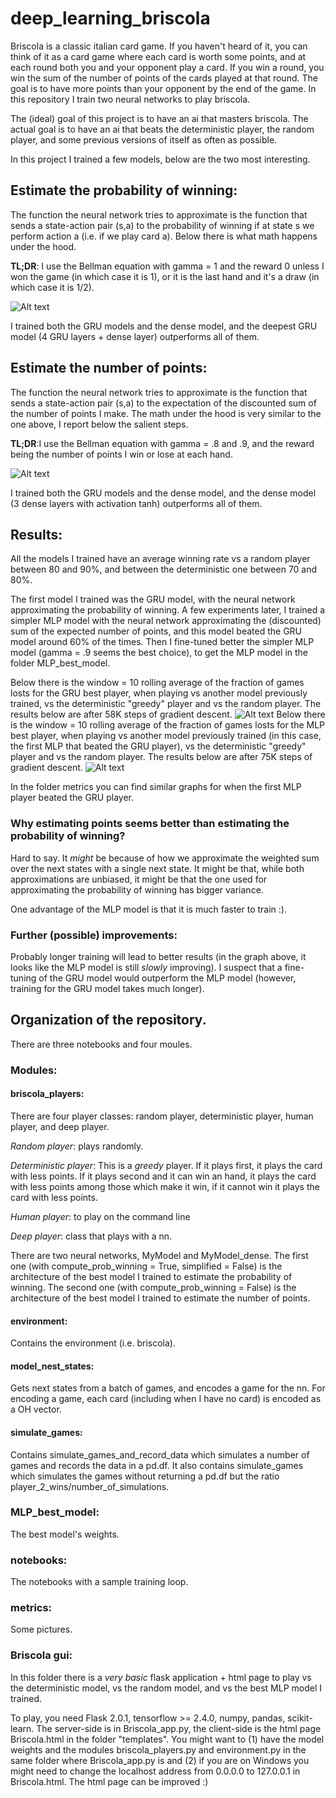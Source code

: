 # deep_learning_briscola

Briscola is a classic italian card game. If you haven't heard of it, you can think of it as a card game where each card is worth some points, and at each round both you and your opponent play a card. If you win a round, you win the sum of the number of points of the cards played at that round. The goal is to have more points than your opponent by the end of the game. In this repository I train two neural networks to play briscola.

The (ideal) goal of this project is to have an ai that masters briscola. The actual goal is to have an ai that beats the deterministic player, the random player, and some previous versions of itself as often as possible.

In this project I trained a few models, below are the two most interesting.

## Estimate the probability of winning:

The function the neural network tries to approximate is the function that sends a state-action pair (s,a) to the probability of winning if at state s we perform action a (i.e. if we play card a). Below there is what math happens under the hood.

**TL;DR**: I use the Bellman equation with gamma = 1 and the reward 0 unless I won the game (in which case it is 1), or it is the last hand and it's a draw (in which case it is 1/2).


![Alt text](https://github.com/Inc-G/deep_learning_briscola/blob/main/Estimate_probability_of_winning.png?raw=true "Optional Title")

I trained both the GRU models and the dense model, and the deepest GRU model (4 GRU layers + dense layer) outperforms all of them.

## Estimate the number of points:

The function the neural network tries to approximate is the function that sends a state-action pair (s,a) to the expectation of the discounted sum of the number of points I make. The math under the hood is very similar to the one above, I report below the salient steps. 

**TL;DR**:I use the Bellman equation with gamma = .8 and .9, and the reward being the number of points I win or lose at each hand.

![Alt text](https://github.com/Inc-G/deep_learning_briscola/blob/main/Bellman_eq.png?raw=true "Optional Title")


I trained both the GRU models and the dense model, and the dense model (3 dense layers with activation tanh) outperforms all of them. 

## Results:
All the models I trained have an average winning rate vs a random player between 80 and 90%, and between the deterministic one between 70 and 80%.

The first model I trained was the GRU model, with the neural network approximating the probability of winning. A few experiments later, I trained a simpler MLP model with the neural network approximating the (discounted) sum of the expected number of points, and this model beated the GRU model around 60% of the times. Then I fine-tuned better the simpler MLP model (gamma = .9 seems the best choice), to get the MLP model in the folder MLP_best_model.

Below there is the window = 10 rolling average of the fraction of games losts for the GRU best player, when playing vs another model previously trained, vs the deterministic "greedy" player and vs the random player. The results below are after 58K steps of gradient descent.
![Alt text](https://github.com/Inc-G/deep_learning_briscola/blob/main/metrics/Final%20GRU%20-%20rolling%20lost%20games.png?raw=true "Optional Title")
Below there is the window = 10 rolling average of the fraction of games losts for the MLP best player, when playing vs another model previously trained (in this case, the first MLP that beated the GRU player), vs the deterministic "greedy" player and vs the random player. The results below are after 75K steps of gradient descent.
![Alt text](https://github.com/Inc-G/deep_learning_briscola/blob/main/metrics/Final%20MLP%20-%20rolling%20lost%20games.png?raw=true "Optional Title")

In the folder metrics you can find similar graphs for when the first MLP player beated the GRU player.

### Why estimating points seems better than estimating the probability of winning?

Hard to say. It _might_ be because of how we approximate the weighted sum over the next states with a single next state. It might be that, while both approximations are unbiased, it might be that the one used for approximating the probability of winning has bigger variance.

One advantage of the MLP model is that it is much faster to train :). 

### Further (possible) improvements:

Probably longer training will lead to better results (in the graph above, it looks like the MLP model is still _slowly_ improving). I suspect that a fine-tuning of the GRU model would outperform the MLP model (however, training for the GRU model takes much longer).

## Organization of the repository.

There are three notebooks and four moules.

### Modules:
#### briscola_players: 
There are four player classes: random player, deterministic player, human player, and deep player.

_Random player_: plays randomly.

_Deterministic player_: This is a _greedy_ player. If it plays first, it plays the card with less points. If it plays second and it can win an hand, it plays the card with less points among those which make it win, if it cannot win it plays the card with less points.

_Human player_: to play on the command line

_Deep player_: class that plays with a nn.

There are two neural networks, MyModel and MyModel_dense. The first one (with compute_prob_winning = True, simplified = False) is the architecture of the best model I trained to estimate the probability of winning. The second one (with compute_prob_winning = False) is the architecture of the best model I trained to estimate the number of points.

#### environment:

Contains the environment (i.e. briscola).

#### model_nest_states:
Gets next states from a batch of games, and encodes a game for the nn. For encoding a game, each card (including when I have no card) is encoded as a OH vector.

#### simulate_games:

Contains simulate_games_and_record_data which simulates a number of games and records the data in a pd.df. It also contains simulate_games which simulates the games without returning a pd.df but the ratio player_2_wins/number_of_simulations.

### MLP_best_model:
The best model's weights.

### notebooks:
The notebooks with a sample training loop.

### metrics:
Some pictures.

### Briscola gui:

In this folder there is a _very basic_ flask application + html page to play vs the deterministic model, vs the random model, and vs the best MLP model I trained.

To play, you need Flask 2.0.1, tensorflow >= 2.4.0, numpy, pandas, scikit-learn. The server-side is in Briscola_app.py,
the client-side is the html page Briscola.html in the folder "templates". You might want to (1) have the model weights and the modules briscola_players.py and environment.py in the same folder where Briscola_app.py is and (2) if you are on Windows you might need to change the localhost address from 0.0.0.0 to 127.0.0.1 in Briscola.html. The html page can be improved :)



